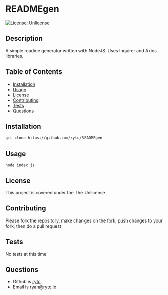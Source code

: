 
  # READMEgen
  [![License: Unlicense](https://img.shields.io/badge/license-Unlicense-blue.svg)](http://unlicense.org/)

  ## Description
  A simple readme generator written with NodeJS. Uses Inquirer and Axios libraries.

  ## Table of Contents
  - [Installation](#Installation)
  - [Usage](#Usage)
  - [License](#License)
  - [Contributing](#Contributing)
  - [Tests](#Test-Instructions)
  - [Questions](#Questions)

  ## Installation
  `git clone https://github.com/rytc/READMEgen`

  ## Usage
  `node index.js`
  
  ## License
  This project is covered under the The Unlicense

  ## Contributing
  Please fork the repository, make changes on the fork, push changes to your fork, then do a pull request

  ## Tests
  No tests at this time

  ## Questions
  - Github is [rytc](https://github.com/rytc)
  - Email is [ryan@rytc.io](ryan@rytc.io)

  